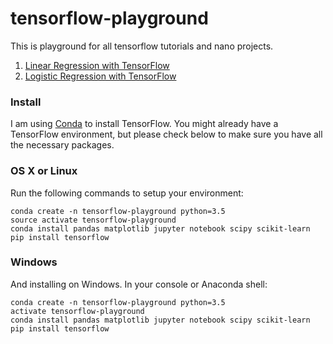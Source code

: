 # tensorflow-playground

This is playground for all tensorflow tutorials and nano projects. 

1. [Linear Regression with TensorFlow](https://github.com/pankymathur/tensorflow-playground/blob/master/tensorflow-linear-regression.ipynb)
2. [Logistic Regression with TensorFlow]()

### Install
I am using [Conda](https://www.continuum.io/anaconda-overview) to install TensorFlow. You might already have a TensorFlow environment, but please check below to make sure you have all the necessary packages.

### OS X or Linux
Run the following commands to setup your environment:

```
conda create -n tensorflow-playground python=3.5
source activate tensorflow-playground
conda install pandas matplotlib jupyter notebook scipy scikit-learn
pip install tensorflow
```

### Windows
And installing on Windows. In your console or Anaconda shell:

```
conda create -n tensorflow-playground python=3.5
activate tensorflow-playground
conda install pandas matplotlib jupyter notebook scipy scikit-learn
pip install tensorflow
```
